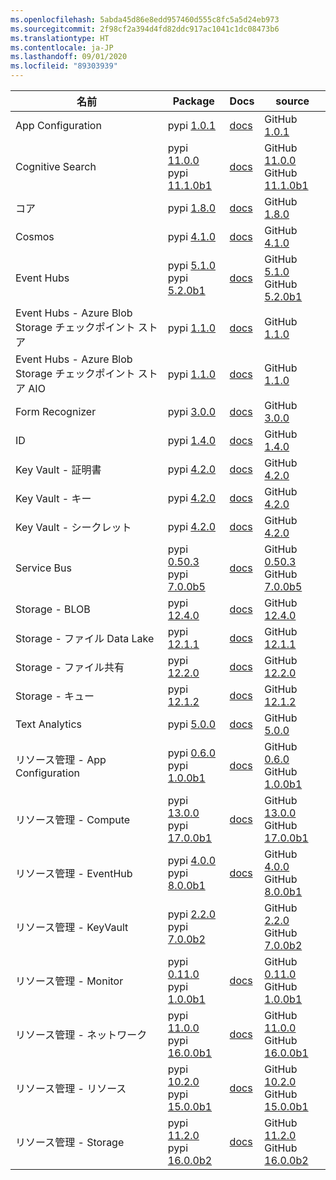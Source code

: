 ```yaml
---
ms.openlocfilehash: 5abda45d86e8edd957460d555c8fc5a5d24eb973
ms.sourcegitcommit: 2f98cf2a394d4fd82ddc917ac1041c1dc08473b6
ms.translationtype: HT
ms.contentlocale: ja-JP
ms.lasthandoff: 09/01/2020
ms.locfileid: "89303939"
---
```

| 名前 | Package | Docs | source |
| ---- | ------- | ---- | ------ |
| App Configuration | pypi [1.0.1](https://pypi.org/project/azure-appconfiguration/1.0.1) | [docs](https://docs.microsoft.com/python/api/overview/azure/appconfiguration-readme/) | GitHub [1.0.1](https://github.com/Azure/azure-sdk-for-python/tree/azure-appconfiguration_1.0.1/sdk/appconfiguration/azure-appconfiguration/) |
| Cognitive Search | pypi [11.0.0](https://pypi.org/project/azure-search-documents/11.0.0)<br>pypi [11.1.0b1](https://pypi.org/project/azure-search-documents/11.1.0b1) | [docs](https://docs.microsoft.com/python/api/overview/azure/search-documents-readme/) | GitHub [11.0.0](https://github.com/Azure/azure-sdk-for-python/tree/azure-search-documents_11.0.0/sdk/search/azure-search-documents/)<br>GitHub [11.1.0b1](https://github.com/Azure/azure-sdk-for-python/tree/azure-search-documents_11.1.0b1/sdk/search/azure-search-documents/) |
| コア | pypi [1.8.0](https://pypi.org/project/azure-core/1.8.0) | [docs](https://docs.microsoft.com/python/api/overview/azure/core-readme/) | GitHub [1.8.0](https://github.com/Azure/azure-sdk-for-python/tree/azure-core_1.8.0/sdk/core/azure-core/) |
| Cosmos | pypi [4.1.0](https://pypi.org/project/azure-cosmos/4.1.0) | [docs](https://docs.microsoft.com/python/api/overview/azure/cosmos-readme/) | GitHub [4.1.0](https://github.com/Azure/azure-sdk-for-python/tree/azure-cosmos_4.1.0/sdk/cosmos/azure-cosmos/) |
| Event Hubs | pypi [5.1.0](https://pypi.org/project/azure-eventhub/5.1.0)<br>pypi [5.2.0b1](https://pypi.org/project/azure-eventhub/5.2.0b1) | [docs](https://docs.microsoft.com/python/api/overview/azure/eventhub-readme/) | GitHub [5.1.0](https://github.com/Azure/azure-sdk-for-python/tree/azure-eventhub_5.1.0/sdk/eventhub/azure-eventhub/)<br>GitHub [5.2.0b1](https://github.com/Azure/azure-sdk-for-python/tree/azure-eventhub_5.2.0b1/sdk/eventhub/azure-eventhub/) |
| Event Hubs - Azure Blob Storage チェックポイント ストア | pypi [1.1.0](https://pypi.org/project/azure-eventhub-checkpointstoreblob/1.1.0) | [docs](https://docs.microsoft.com/python/api/overview/azure/eventhub-checkpointstoreblob-readme/) | GitHub [1.1.0](https://github.com/Azure/azure-sdk-for-python/tree/azure-eventhub-checkpointstoreblob_1.1.0/sdk/eventhub/azure-eventhub-checkpointstoreblob/) |
| Event Hubs - Azure Blob Storage チェックポイント ストア AIO | pypi [1.1.0](https://pypi.org/project/azure-eventhub-checkpointstoreblob-aio/1.1.0) | [docs](https://docs.microsoft.com/python/api/overview/azure/eventhub-checkpointstoreblob-aio-readme/) | GitHub [1.1.0](https://github.com/Azure/azure-sdk-for-python/tree/azure-eventhub-checkpointstoreblob-aio_1.1.0/sdk/eventhub/azure-eventhub-checkpointstoreblob-aio/) |
| Form Recognizer | pypi [3.0.0](https://pypi.org/project/azure-ai-formrecognizer/3.0.0) | [docs](https://docs.microsoft.com/python/api/overview/azure/ai-formrecognizer-readme/) | GitHub [3.0.0](https://github.com/Azure/azure-sdk-for-python/tree/azure-ai-formrecognizer_3.0.0/sdk/formrecognizer/azure-ai-formrecognizer/) |
| ID | pypi [1.4.0](https://pypi.org/project/azure-identity/1.4.0) | [docs](https://docs.microsoft.com/python/api/overview/azure/identity-readme/) | GitHub [1.4.0](https://github.com/Azure/azure-sdk-for-python/tree/azure-identity_1.4.0/sdk/identity/azure-identity/) |
| Key Vault - 証明書 | pypi [4.2.0](https://pypi.org/project/azure-keyvault-certificates/4.2.0) | [docs](https://docs.microsoft.com/python/api/overview/azure/keyvault-certificates-readme/) | GitHub [4.2.0](https://github.com/Azure/azure-sdk-for-python/tree/azure-keyvault-certificates_4.2.0/sdk/keyvault/azure-keyvault-certificates/) |
| Key Vault - キー | pypi [4.2.0](https://pypi.org/project/azure-keyvault-keys/4.2.0) | [docs](https://docs.microsoft.com/python/api/overview/azure/keyvault-keys-readme/) | GitHub [4.2.0](https://github.com/Azure/azure-sdk-for-python/tree/azure-keyvault-keys_4.2.0/sdk/keyvault/azure-keyvault-keys/) |
| Key Vault - シークレット | pypi [4.2.0](https://pypi.org/project/azure-keyvault-secrets/4.2.0) | [docs](https://docs.microsoft.com/python/api/overview/azure/keyvault-secrets-readme/) | GitHub [4.2.0](https://github.com/Azure/azure-sdk-for-python/tree/azure-keyvault-secrets_4.2.0/sdk/keyvault/azure-keyvault-secrets/) |
| Service Bus | pypi [0.50.3](https://pypi.org/project/azure-servicebus/0.50.3)<br>pypi [7.0.0b5](https://pypi.org/project/azure-servicebus/7.0.0b5) | [docs](https://docs.microsoft.com/python/api/overview/azure/servicebus-readme/) | GitHub [0.50.3](https://github.com/Azure/azure-sdk-for-python/tree/azure-servicebus_0.50.3/sdk/servicebus/azure-servicebus/)<br>GitHub [7.0.0b5](https://github.com/Azure/azure-sdk-for-python/tree/azure-servicebus_7.0.0b5/sdk/servicebus/azure-servicebus/) |
| Storage - BLOB | pypi [12.4.0](https://pypi.org/project/azure-storage-blob/12.4.0) | [docs](https://docs.microsoft.com/python/api/overview/azure/storage-blob-readme/) | GitHub [12.4.0](https://github.com/Azure/azure-sdk-for-python/tree/azure-storage-blob_12.4.0/sdk/storage/azure-storage-blob/) |
| Storage - ファイル Data Lake | pypi [12.1.1](https://pypi.org/project/azure-storage-file-datalake/12.1.1) | [docs](https://docs.microsoft.com/python/api/overview/azure/storage-file-datalake-readme/) | GitHub [12.1.1](https://github.com/Azure/azure-sdk-for-python/tree/azure-storage-file-datalake_12.1.1/sdk/storage/azure-storage-file-datalake/) |
| Storage - ファイル共有 | pypi [12.2.0](https://pypi.org/project/azure-storage-file-share/12.2.0) | [docs](https://docs.microsoft.com/python/api/overview/azure/storage-file-share-readme/) | GitHub [12.2.0](https://github.com/Azure/azure-sdk-for-python/tree/azure-storage-file-share_12.2.0/sdk/storage/azure-storage-file-share/) |
| Storage - キュー | pypi [12.1.2](https://pypi.org/project/azure-storage-queue/12.1.2) | [docs](https://docs.microsoft.com/python/api/overview/azure/storage-queue-readme/) | GitHub [12.1.2](https://github.com/Azure/azure-sdk-for-python/tree/azure-storage-queue_12.1.2/sdk/storage/azure-storage-queue/) |
| Text Analytics | pypi [5.0.0](https://pypi.org/project/azure-ai-textanalytics/5.0.0) | [docs](https://docs.microsoft.com/python/api/overview/azure/ai-textanalytics-readme/) | GitHub [5.0.0](https://github.com/Azure/azure-sdk-for-python/tree/azure-ai-textanalytics_5.0.0/sdk/textanalytics/azure-ai-textanalytics/) |
| リソース管理 - App Configuration | pypi [0.6.0](https://pypi.org/project/azure-mgmt-appconfiguration/0.6.0)<br>pypi [1.0.0b1](https://pypi.org/project/azure-mgmt-appconfiguration/1.0.0b1) | [docs](https://docs.microsoft.com/python/api/overview/azure/mgmt-appconfiguration-readme/) | GitHub [0.6.0](https://github.com/Azure/azure-sdk-for-python/tree/azure-mgmt-appconfiguration_0.6.0/sdk/appconfiguration/azure-mgmt-appconfiguration/)<br>GitHub [1.0.0b1](https://github.com/Azure/azure-sdk-for-python/tree/azure-mgmt-appconfiguration_1.0.0b1/sdk/appconfiguration/azure-mgmt-appconfiguration/) |
| リソース管理 - Compute | pypi [13.0.0](https://pypi.org/project/azure-mgmt-compute/13.0.0)<br>pypi [17.0.0b1](https://pypi.org/project/azure-mgmt-compute/17.0.0b1) | [docs](https://docs.microsoft.com/python/api/overview/azure/mgmt-compute-readme/) | GitHub [13.0.0](https://github.com/Azure/azure-sdk-for-python/tree/azure-mgmt-compute_13.0.0/sdk/compute/azure-mgmt-compute/)<br>GitHub [17.0.0b1](https://github.com/Azure/azure-sdk-for-python/tree/azure-mgmt-compute_17.0.0b1/sdk/compute/azure-mgmt-compute/) |
| リソース管理 - EventHub | pypi [4.0.0](https://pypi.org/project/azure-mgmt-eventhub/4.0.0)<br>pypi [8.0.0b1](https://pypi.org/project/azure-mgmt-eventhub/8.0.0b1) | [docs](https://docs.microsoft.com/python/api/overview/azure/mgmt-eventhub-readme/) | GitHub [4.0.0](https://github.com/Azure/azure-sdk-for-python/tree/azure-mgmt-eventhub_4.0.0/sdk/eventhub/azure-mgmt-eventhub/)<br>GitHub [8.0.0b1](https://github.com/Azure/azure-sdk-for-python/tree/azure-mgmt-eventhub_8.0.0b1/sdk/eventhub/azure-mgmt-eventhub/) |
| リソース管理 - KeyVault | pypi [2.2.0](https://pypi.org/project/azure-mgmt-keyvault/2.2.0)<br>pypi [7.0.0b2](https://pypi.org/project/azure-mgmt-keyvault/7.0.0b2) |  | GitHub [2.2.0](https://github.com/Azure/azure-sdk-for-python/tree/azure-mgmt-keyvault_2.2.0/sdk/keyvault/azure-mgmt-keyvault/)<br>GitHub [7.0.0b2](https://github.com/Azure/azure-sdk-for-python/tree/azure-mgmt-keyvault_7.0.0b2/sdk/keyvault/azure-mgmt-keyvault/) |
| リソース管理 - Monitor | pypi [0.11.0](https://pypi.org/project/azure-mgmt-monitor/0.11.0)<br>pypi [1.0.0b1](https://pypi.org/project/azure-mgmt-monitor/1.0.0b1) | [docs](https://docs.microsoft.com/python/api/overview/azure/mgmt-monitor-readme/) | GitHub [0.11.0](https://github.com/Azure/azure-sdk-for-python/tree/azure-mgmt-monitor_0.11.0/sdk/monitor/azure-mgmt-monitor/)<br>GitHub [1.0.0b1](https://github.com/Azure/azure-sdk-for-python/tree/azure-mgmt-monitor_1.0.0b1/sdk/monitor/azure-mgmt-monitor/) |
| リソース管理 - ネットワーク | pypi [11.0.0](https://pypi.org/project/azure-mgmt-network/11.0.0)<br>pypi [16.0.0b1](https://pypi.org/project/azure-mgmt-network/16.0.0b1) | [docs](https://docs.microsoft.com/python/api/overview/azure/mgmt-network-readme/) | GitHub [11.0.0](https://github.com/Azure/azure-sdk-for-python/tree/azure-mgmt-network_11.0.0/sdk/network/azure-mgmt-network/)<br>GitHub [16.0.0b1](https://github.com/Azure/azure-sdk-for-python/tree/azure-mgmt-network_16.0.0b1/sdk/network/azure-mgmt-network/) |
| リソース管理 - リソース | pypi [10.2.0](https://pypi.org/project/azure-mgmt-resource/10.2.0)<br>pypi [15.0.0b1](https://pypi.org/project/azure-mgmt-resource/15.0.0b1) | [docs](https://docs.microsoft.com/python/api/overview/azure/mgmt-resource-readme/) | GitHub [10.2.0](https://github.com/Azure/azure-sdk-for-python/tree/azure-mgmt-resource_10.2.0/sdk/resources/azure-mgmt-resource/)<br>GitHub [15.0.0b1](https://github.com/Azure/azure-sdk-for-python/tree/azure-mgmt-resource_15.0.0b1/sdk/resources/azure-mgmt-resource/) |
| リソース管理 - Storage | pypi [11.2.0](https://pypi.org/project/azure-mgmt-storage/11.2.0)<br>pypi [16.0.0b2](https://pypi.org/project/azure-mgmt-storage/16.0.0b2) | [docs](https://docs.microsoft.com/python/api/overview/azure/mgmt-storage-readme/) | GitHub [11.2.0](https://github.com/Azure/azure-sdk-for-python/tree/azure-mgmt-storage_11.2.0/sdk/storage/azure-mgmt-storage/)<br>GitHub [16.0.0b2](https://github.com/Azure/azure-sdk-for-python/tree/azure-mgmt-storage_16.0.0b2/sdk/storage/azure-mgmt-storage/) |
